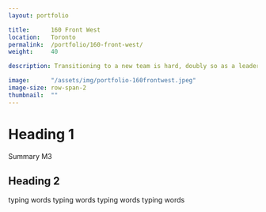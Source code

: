 ```yaml
---
layout: portfolio

title:      160 Front West
location:   Toronto
permalink:  /portfolio/160-front-west/
weight:     40

description: Transitioning to a new team is hard, doubly so as a leader.

image:      "/assets/img/portfolio-160frontwest.jpeg"
image-size: row-span-2
thumbnail:  ""
---
```


# Heading 1

Summary M3

## Heading 2

typing words typing words typing words typing words